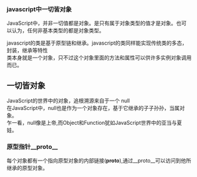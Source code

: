 ### javascript中一切皆对象
JavaScript中，并非一切值都是对象。是只有属于对象类型的值才是对象。也可以认为，任何非基本类型的都是对象类型。  

javascript的类是基于原型链和继承。javascript的类同样能实现传统类的多态，封装，继承等特性  
类本身就是一个对象，只不过这个对象里面的方法和属性可以供许多实例对象调用而已。

## 一切皆对象
JavaScript的世界中的对象，追根溯源来自于一个 null  
在JavaScript中，null也是作为一个对象存在，基于它继承的子子孙孙，当属对象。  
乍一看，null像是上帝,而Object和Function犹如JavaScript世界中的亚当与夏娃。 

### 原型指针__proto__
每个对象都有一个指向原型对象的内部链接(__proto__),通过__proto__可以访问到他所继承的原型对象。

